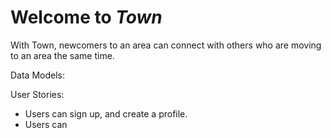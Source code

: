 # Welcome to *Town*

With Town, newcomers to an area can connect with others who are moving to an area the same time.

Data Models:

User Stories:
- Users can sign up, and create a profile.
- Users can 
